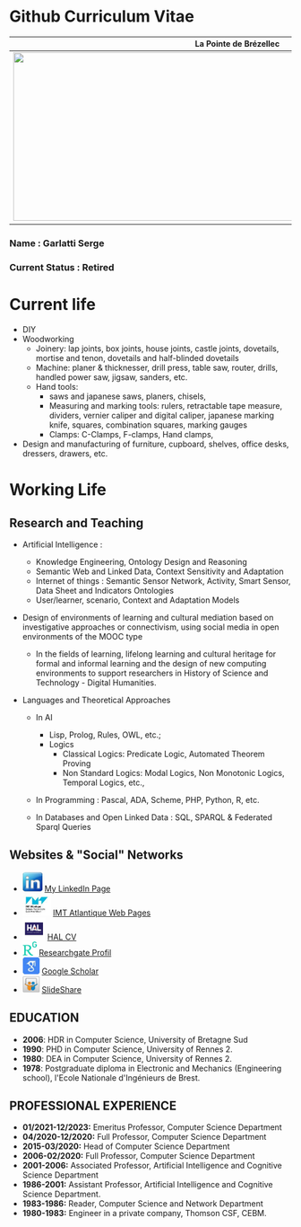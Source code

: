 #  Github Curriculum Vitae

| **La Pointe de Brézellec**                                        |
|-------------------------------------------------------------|
| <img src="media/P5170270_DxO.jpg" width="800" height="300"> |


### Name : Garlatti Serge

### Current Status : Retired

# Current life
* DIY
* Woodworking
  * Joinery: lap joints, box joints, house joints, castle joints, dovetails, mortise and tenon, dovetails and half-blinded dovetails
  * Machine: planer & thicknesser, drill press, table saw, router, drills, handled power saw, jigsaw, sanders,  etc. 
  * Hand tools:
    * saws and japanese saws, planers, chisels,
    * Measuring and marking tools: rulers, retractable tape measure, dividers, vernier caliper and digital caliper, japanese marking knife, squares, combination squares, marking gauges
    * Clamps: C-Clamps, F-clamps, Hand clamps,  
* Design and manufacturing of furniture, cupboard, shelves, office desks, dressers, drawers, etc.

# Working Life

## Research and Teaching

* Artificial Intelligence : 
    * Knowledge Engineering, Ontology Design and Reasoning
    * Semantic Web and Linked Data, Context Sensitivity and Adaptation
    * Internet of things : Semantic Sensor Network, Activity, Smart Sensor, Data Sheet and Indicators Ontologies
    * User/learner, scenario, Context and Adaptation Models
     
* Design of environments of learning and cultural mediation based on investigative approaches or connectivism, using social media in open environments of the MOOC type
  * In the fields of learning, lifelong learning and cultural heritage for formal and informal learning and the design of new computing environments to support researchers in History of Science and Technology - Digital Humanities.
  
* Languages and Theoretical Approaches
  *  In AI
     * Lisp, Prolog, Rules, OWL, etc.;
     * Logics
       * Classical Logics: Predicate Logic, Automated Theorem Proving 
       * Non Standard Logics: Modal Logics, Non Monotonic Logics, Temporal Logics, etc.,
       
  *  In Programming : Pascal, ADA, Scheme, PHP, Python, R, etc.
  
  *  In Databases and Open Linked Data : SQL, SPARQL & Federated Sparql Queries
  
## Websites & "Social" Networks

* <img src="media/linkedin.jpeg" width="35" height="35"> <a href="https://www.linkedin.com/in/sergegarlatti/" target="_blank" > My LinkedIn Page </a>
* <img src="media/IMTatlantique.jpeg" width="50" height="40"> <a href="https://www.imt-atlantique.fr/fr/personne/serge-garlatti" target="_blank" > IMT Atlantique Web Pages </a>
* <img src="media/HAL.jpeg" width="40" height="40"> <a href="https://cv.archives-ouvertes.fr/serge-garlatti" target="_blank" > HAL CV </a>
* <img src="media/RG.jpeg" width="25" height="25"> <a href="https://www.researchgate.net/profile/Serge-Garlatti" target="_blank" > Researchgate Profil </a>
* <img src="media/GS.jpeg" width="30" height="30"> <a href="https://scholar.google.fr/citations?view_op=list_works&hl=fr&user=yCdOUkUAAAAJ&gmla=AJsN-F4mAq6P6-KVZwH0xdTrWGOMPNylF17kmPamTpVtKMETOQYq3NsLYgnrtCyD9yfGnEsf-mLDGHS21FCEmocw8j3Po4YIT2-aBtx3d090iG4hJvnSRX7FSmTglHkyRBrAWAYMy6kQcCSEVlVCTKpAuL_AG94i5F2mYOT-s6Wfe_zmeg5oOFU" target="_blank" > Google Scholar </a>
* <img src="media/slideshare.jpeg" width="30" height="30"> <a href="https://fr.slideshare.net/garlatti" target="_blank" > SlideShare </a>

## EDUCATION

* **2006**: HDR  in Computer Science, University of Bretagne Sud
* **1990**: PHD in Computer Science, University of Rennes 2.
* **1980**: DEA in Computer Science, University of Rennes 2.
* **1978**: Postgraduate diploma in Electronic and Mechanics (Engineering school), l'Ecole Nationale d'Ingénieurs de Brest.

## PROFESSIONAL EXPERIENCE

* **01/2021-12/2023:** Emeritus Professor, Computer Science Department
* **04/2020-12/2020:** Full Professor, Computer Science Department
* **2015-03/2020:** Head of Computer Science Department
* **2006-02/2020:** Full Professor, Computer Science Department
* **2001-2006:** Associated Professor, Artificial Intelligence and Cognitive Science Department
* **1986-2001:** Assistant Professor, Artificial Intelligence and Cognitive Science Department.
* **1983-1986:** Reader, Computer Science and Network Department
* **1980-1983:** Engineer in a private company, Thomson CSF, CEBM.
